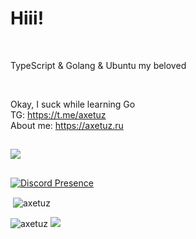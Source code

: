 <h1 align="left">Hiii!</h1></br>
<p align="left">TypeScript & Golang & Ubuntu my beloved</p></br>
<p align="left">Okay, I suck while learning Go </br> TG: <a href="https://t.me/axetuz">https://t.me/axetuz</a> </br> About me: <a href="https://axetuz.ru">https://axetuz.ru</a></p>

## 
[![ ](https://skillicons.dev/icons?i=ubuntu,vscode,bash,git,npm,javascript,typescript,tailwind,nuxt,vue,cloudflare,discord,nginx,docker,photoshop,premiere&theme=dark)](https://skillicons.dev)
## 

[![Discord Presence](https://lanyard.cnrad.dev/api/559462422599958529?theme=dark&borderRadius=20px)](https://discord.com/users/559462422599958529)

<p>&nbsp;<img align="center" src="https://github-readme-stats.vercel.app/api?username=axetuz&show_icons=true&locale=en" alt="axetuz" /></p>

<p align="left"> <img src="https://komarev.com/ghpvc/?username=axetuz&label=Profile%20views&color=0e75b6&style=flat" alt="axetuz" /> <img src="https://wakatime.com/badge/user/91b960d3-a4c5-4516-b77d-12d6e5282d96/project/ca06233d-4053-4bc9-a4e6-a72831d18da3.svg" /></p>
